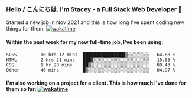 ### Hello / こんにちは. I'm Stacey - a Full Stack Web Developer 👋

Started a new job in Nov 2021 and this is how long I've spent coding new things for them: [![wakatime](https://wakatime.com/badge/user/86082ce1-bca4-4a02-a7a3-c2242e42ac7a/project/12b01edb-1cc9-44e6-b4ef-181fde524dc6.svg)](https://wakatime.com/badge/user/86082ce1-bca4-4a02-a7a3-c2242e42ac7a/project/12b01edb-1cc9-44e6-b4ef-181fde524dc6)

#### Within the past week for my new full-time job, I've been using:
<!--START_SECTION:waka-->

```text
SCSS         10 hrs 12 mins  ████████████████▒░░░░░░░░   64.88 %
HTML         2 hrs 21 mins   ███▓░░░░░░░░░░░░░░░░░░░░░   15.05 %
CSS          1 hr 28 mins    ██▒░░░░░░░░░░░░░░░░░░░░░░   09.43 %
Other        46 mins         █▒░░░░░░░░░░░░░░░░░░░░░░░   04.97 %
```

<!--END_SECTION:waka-->

#### I'm also working on a project for a client. This is how much I've done for them so far: [![wakatime](https://wakatime.com/badge/user/8ee03c5d-7d98-49f4-8d0f-1a6ade1c9e19/project/5bc43805-de54-41d6-a7b7-44e5a8ecc477.svg)](https://wakatime.com/badge/user/8ee03c5d-7d98-49f4-8d0f-1a6ade1c9e19/project/5bc43805-de54-41d6-a7b7-44e5a8ecc477)
